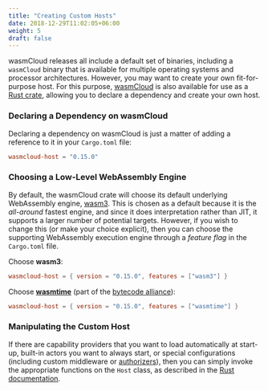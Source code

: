 ```yaml
---
title: "Creating Custom Hosts"
date: 2018-12-29T11:02:05+06:00
weight: 5
draft: false
---
```


wasmCloud releases all include a default set of binaries, including a `wasmCloud` binary that is available for multiple operating systems and processor architectures. However, you may want to create your own fit-for-purpose host. For this purpose, [wasmCloud](https://github.com/wasmCloud/wasmcloud) is also available for use as a [Rust crate](https://crates.io/crates/wasmcloud-host), allowing you to declare a dependency and create your own host.

### Declaring a Dependency on wasmCloud

Declaring a dependency on wasmCloud is just a matter of adding a reference to it in your `Cargo.toml` file:

```toml
wasmcloud-host = "0.15.0"
```

### Choosing a Low-Level WebAssembly Engine

By default, the wasmCloud crate will choose its default underlying WebAssembly engine, [wasm3](https://github.com/wasm3/wasm3). This is chosen as a default because it is the _all-around_ fastest engine, and since it does interpretation rather than JIT, it supports a larger number of potential targets. However, if you wish to change this (or make your choice explicit), then you can choose the supporting WebAssembly execution engine through a _feature flag_ in the `Cargo.toml` file.

Choose **wasm3**:

```toml
wasmcloud-host = { version = "0.15.0", features = ["wasm3"] }
```

Choose **[wasmtime](https://wasmtime.dev/)** (part of the [bytecode alliance](https://bytecodealliance.org/)):

```toml
wasmcloud-host = { version = "0.15.0", features = ["wasmtime"] }
```

### Manipulating the Custom Host

If there are capability providers that you want to load automatically at start-up, built-in actors you want to always start, or special configurations (including custom middleware or [authorizers](../authorizer)), then you can simply invoke the appropriate functions on the `Host` class, as described in the [Rust documentation](https://docs.rs/wasmcloud-host).
